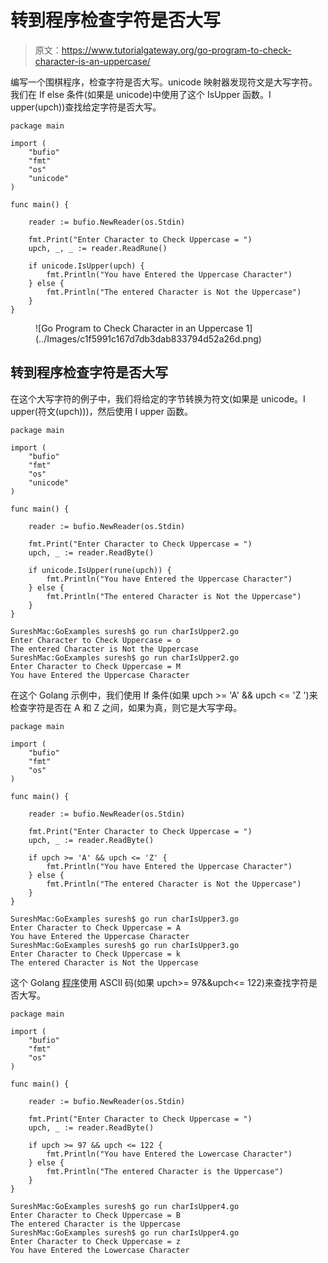 # 转到程序检查字符是否大写

> 原文：<https://www.tutorialgateway.org/go-program-to-check-character-is-an-uppercase/>

编写一个围棋程序，检查字符是否大写。unicode 映射器发现符文是大写字符。我们在 If else 条件(如果是 unicode)中使用了这个 IsUpper 函数。I upper(upch))查找给定字符是否大写。

```
package main

import (
    "bufio"
    "fmt"
    "os"
    "unicode"
)

func main() {

    reader := bufio.NewReader(os.Stdin)

    fmt.Print("Enter Character to Check Uppercase = ")
    upch, _, _ := reader.ReadRune()

    if unicode.IsUpper(upch) {
        fmt.Println("You have Entered the Uppercase Character")
    } else {
        fmt.Println("The entered Character is Not the Uppercase")
    }
}
```

<figure class="wp-block-image size-large">![Go Program to Check Character in an Uppercase 1](../Images/c1f5991c167d7db3dab833794d52a26d.png)</figure>

## 转到程序检查字符是否大写

在这个大写字符的例子中，我们将给定的字节转换为符文(如果是 unicode。I upper(符文(upch)))，然后使用 I upper 函数。

```
package main

import (
    "bufio"
    "fmt"
    "os"
    "unicode"
)

func main() {

    reader := bufio.NewReader(os.Stdin)

    fmt.Print("Enter Character to Check Uppercase = ")
    upch, _ := reader.ReadByte()

    if unicode.IsUpper(rune(upch)) {
        fmt.Println("You have Entered the Uppercase Character")
    } else {
        fmt.Println("The entered Character is Not the Uppercase")
    }
}
```

```
SureshMac:GoExamples suresh$ go run charIsUpper2.go
Enter Character to Check Uppercase = o
The entered Character is Not the Uppercase
SureshMac:GoExamples suresh$ go run charIsUpper2.go
Enter Character to Check Uppercase = M
You have Entered the Uppercase Character
```

在这个 Golang 示例中，我们使用 If 条件(如果 upch >= 'A' && upch <= 'Z ')来检查字符是否在 A 和 Z 之间，如果为真，则它是大写字母。

```
package main

import (
    "bufio"
    "fmt"
    "os"
)

func main() {

    reader := bufio.NewReader(os.Stdin)

    fmt.Print("Enter Character to Check Uppercase = ")
    upch, _ := reader.ReadByte()

    if upch >= 'A' && upch <= 'Z' {
        fmt.Println("You have Entered the Uppercase Character")
    } else {
        fmt.Println("The entered Character is Not the Uppercase")
    }
}
```

```
SureshMac:GoExamples suresh$ go run charIsUpper3.go
Enter Character to Check Uppercase = A
You have Entered the Uppercase Character
SureshMac:GoExamples suresh$ go run charIsUpper3.go
Enter Character to Check Uppercase = k
The entered Character is Not the Uppercase
```

这个 Golang [程序](https://www.tutorialgateway.org/go-programs/)使用 ASCII 码(如果 upch>= 97&&upch<= 122)来查找字符是否大写。

```
package main

import (
    "bufio"
    "fmt"
    "os"
)

func main() {

    reader := bufio.NewReader(os.Stdin)

    fmt.Print("Enter Character to Check Uppercase = ")
    upch, _ := reader.ReadByte()

    if upch >= 97 && upch <= 122 {
        fmt.Println("You have Entered the Lowercase Character")
    } else {
        fmt.Println("The entered Character is the Uppercase")
    }
}
```

```
SureshMac:GoExamples suresh$ go run charIsUpper4.go
Enter Character to Check Uppercase = B
The entered Character is the Uppercase
SureshMac:GoExamples suresh$ go run charIsUpper4.go
Enter Character to Check Uppercase = z
You have Entered the Lowercase Character
```